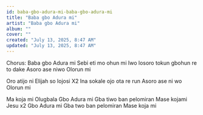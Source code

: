```yaml
---
id: baba-gbo-adura-mi-baba-gbo-adura-mi
title: "Baba gbo Adura mi"
artist: "Baba gbo Adura mi"
album: ""
cover: ""
created: "July 13, 2025, 8:47 AM"
updated: "July 13, 2025, 8:47 AM"
---
```


Chorus: 
Baba gbo Adura mi 
Sebi eti mo ohun mi
Iwo losoro tokun gbohun re to dake 
Asoro ase niwo Olorun mi

Oro atijo ni Elijah so lojosi X2
Ina sokale ojo ota re run
Asoro ase ni wo Olorun mi

Ma koja mi Olugbala
Gbo Adura mi 
Gba tiwo ban pelomiran
Mase kojami 
Jesu x2 
Gbo Adura mi
Gba two ban pelomiran 
Mase koja mi